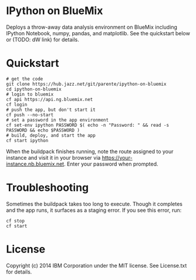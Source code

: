 # IPython on BlueMix

Deploys a throw-away data analysis environment on BlueMix including IPython Notebook, numpy, pandas, and matplotlib. See the quickstart below or (TODO: dW link) for details.

# Quickstart

```
# get the code
git clone https://hub.jazz.net/git/parente/ipython-on-bluemix
cd ipython-on-bluemix
# login to bluemix
cf api https://api.ng.bluemix.net
cf login
# push the app, but don't start it
cf push --no-start
# set a password in the app environment
cf set-env ipython PASSWORD $( echo -n "Password: " && read -s PASSWORD && echo $PASSWORD )
# build, deploy, and start the app
cf start ipython
```

When the buildpack finishes running, note the route assigned to your instance and visit it in your browser via https://your-instance.nb.bluemix.net. Enter your password when prompted.

# Troubleshooting

Sometimes the buildpack takes too long to execute. Though it completes and the app runs, it surfaces as a staging error. If you see this error, run:

```
cf stop
cf start
```

# License

Copyright (c) 2014 IBM Corporation under the MIT license. See License.txt for details.